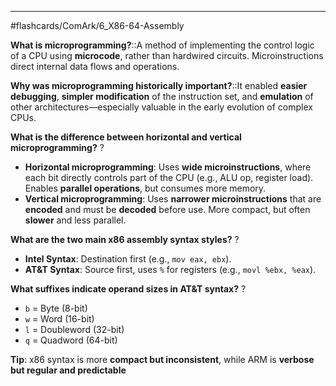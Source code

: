 ____
#flashcards/ComArk/6_X86-64-Assembly

**What is microprogramming?**::A method of implementing the control logic of a CPU using **microcode**, rather than hardwired circuits. Microinstructions direct internal data flows and operations.
<!--SR:!2025-07-17,70,270-->

**Why was microprogramming historically important?**::It enabled **easier debugging**, **simpler modification** of the instruction set, and **emulation** of other architectures—especially valuable in the early evolution of complex CPUs.
<!--SR:!2025-06-23,47,297-->

**What is the difference between horizontal and vertical microprogramming?**
?
- **Horizontal microprogramming**: Uses **wide microinstructions**, where each bit directly controls part of the CPU (e.g., ALU op, register load). Enables **parallel operations**, but consumes more memory.
- **Vertical microprogramming**: Uses **narrower microinstructions** that are **encoded** and must be **decoded** before use. More compact, but often **slower** and less parallel.
<!--SR:!2025-07-22,52,276-->


**What are the two main x86 assembly syntax styles?**
?
- **Intel Syntax**: Destination first (e.g., `mov eax, ebx`).
- **AT&T Syntax**: Source first, uses `%` for registers (e.g., `movl %ebx, %eax`).
<!--SR:!2025-08-08,85,274-->

**What suffixes indicate operand sizes in AT&T syntax?**
?
- `b` = Byte (8-bit)
- `w` = Word (16-bit)
- `l` = Doubleword (32-bit)
- `q` = Quadword (64-bit)
<!--SR:!2025-06-24,8,190-->


**Tip**: x86 syntax is more **compact but inconsistent**, while ARM is **verbose but regular and predictable**
<!--SR:!2025-04-16,3,256-->

